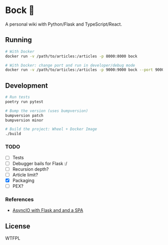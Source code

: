 # Bock 🍺

A personal wiki with Python/Flask and TypeScript/React.

## Running

```bash
# With Docker
docker run -v /path/to/articles:/articles -p 8000:8000 bock

# With Docker: change port and run in developer/debug mode
docker run -v /path/to/articles:/articles -p 9000:9000 bock --port 9000 --debug
```

## Development

```bash
# Run tests
poetry run pytest

# Bump the version (uses bumpversion)
bumpversion patch
bumpversion minor

# Build the project: Wheel + Docker Image
./build
```

### TODO

* [ ] Tests
* [ ] Debugger bails for Flask :/
* [ ] Recursion depth?
* [ ] Article limit?
* [x] Packaging
* [ ] PEX?

### References

* [AsyncIO with Flask and and a SPA](https://github.com/SyntaxRules/svelte-flask/blob/main/run.py)

## License

WTFPL
